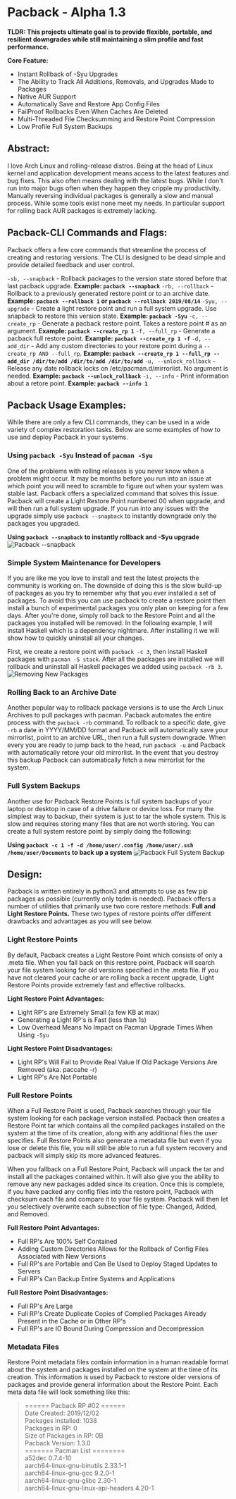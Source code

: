 # Pacback - Alpha 1.3
**TLDR: This projects ultimate goal is to provide flexible, portable, and resilient downgrades while still maintaining a slim profile and fast performance.** 

**Core Feature:**
- Instant Rollback of -Syu Upgrades
- The Ability to Track All Additions, Removals, and Upgrades Made to Packages
 - Native AUR Support
 - Automatically Save and Restore App Config Files
 - FailProof Rollbacks Even When Caches Are Deleted
 - Multi-Threaded File Checksumming and Restore Point Compression
 - Low Profile Full System Backups

## Abstract:
I love Arch Linux and rolling-release distros. Being at the head of Linux kernel and application development means access to the latest features and bug fixes. This also often means dealing with the latest bugs. While I don't run into major bugs often when they happen they cripple my productivity.  Manually reversing individual packages is generally a slow and manual process. While some tools exist none meet my needs. In particular support for rolling back AUR packages is extremely lacking.  

## Pacback-CLI Commands and Flags:
Pacback offers a few core commands that streamline the process of creating and restoring versions. The CLI is designed to be dead simple and provide detailed feedback and user control.

`-sb, --snapback` - Rollback packages to the version state stored before that last pacback upgrade.
**Example: `pacback --snapback`**
`-rb, --rollback` - Rollback to a previously generated restore point or to an archive date.
**Example: `pacback --rollback 1` or `pacback --rollback 2019/08/14`**
`-Syu, --upgrade` - Create a light restore point and run a full system upgrade. Use snapback to restore this version state.
**Example: `pacback -Syu`**
`-c, --create_rp` - Generate a pacback restore point. Takes a restore point # as an argument.
**Example: `pacback --create_rp 1`**
`-f, --full_rp` - Generate a pacback full restore point.
**Example: `pacback --create_rp 1 -f`**
`-d, --add_dir` - Add any custom directories to your restore point during a `--create_rp AND --full_rp`.
**Example: `pacback --create_rp 1 --full_rp --add_dir /dir/to/add /dir/to/add /dir/to/add`**
`-u, --unlock_rollback` - Release any date rollback locks on /etc/pacman.d/mirrorlist. No argument is needed.
**Example: `pacback --unlock_rollback`**
`-i, --info` - Print information about a retore point.
**Example: `pacback --info 1`**

## Pacback Usage Examples:
While there are only a few CLI commands, they can be used in a wide variety of complex restoration tasks. Below are some examples of how to use and deploy Pacback in your systems.

### Using `pacback -Syu` Instead of `pacman -Syu`
One of the problems with rolling releases is you never know when a problem might occur. It may be months before you run into an issue at which point you will need to scramble to figure out when your system was stable last. Pacback offers a specialized command that solves this issue. Pacback will create a Light Restore Point numbered 00 when upgrade, and will then run a full system upgrade. If you run into any issues with the upgrade simply use `pacback --snapback` to instantly downgrade only the packages you upgraded.

**Using `pacback --snapback` to instantly rollback and -Syu upgrade** 
![Pacback --snapback](https://i.imgur.com/rzZSHyo.gif)

### Simple System Maintenance for Developers
If you are like me you love to install and test the latest projects the community is working on. The downside of doing this is the slow build-up of packages as you try to remember why that you ever installed a set of packages. To avoid this you can use pacback  to create a restore point then install a bunch of experimental packages you only plan on keeping for a few days. After you're done, simply roll back to the Restore Point and all the packages you installed will be removed. In the following example, I will install Haskell which is a dependency nightmare. After installing it we will show how to quickly uninstall all your changes. 

First, we create a restore point with `pacback -c 3`, then install Haskell packages with `pacman -S stack`. After all the packages are installed we will rollback and uninstall all Haskell packages we added using `pacback -rb 3`.
![Removing New Packages](https://i.imgur.com/XBTTBSL.gif)

### Rolling Back to an Archive Date
Another popular way to rollback package versions is to use the Arch Linux Archives to pull packages with pacman. Pacback automates the entire process with the `pacback -rb` command. To rollback to a specific date, give `-rb` a date in YYYY/MM/DD format and Pacback will automatically save your mirrorlist, point to an archive URL, then run a full system downgrade. When every you are ready to jump back to the head, run `pacback -u` and Pacback with automatically retore your old mirrorlist. In the event that you destroy this backup Pacback can automatically fetch a new mirrorlist for the system.


### Full System Backups 
Another use for Pacback Restore Points is full system backups of your laptop or desktop in case of a drive failure or device loss. For many the simplest way to backup, their system is just to tar the whole system. This is slow and requires storing many files that are not worth storing. You can create a full system restore point by simply doing the following:

**Using `pacback -c 1 -f -d /home/user/.config /home/user/.ssh /home/user/Documents` to back up a system**
![Pacback Full System Backup](https://i.imgur.com/wSj0XKc.gif)


## Design:
Pacback is written entirely in python3 and attempts to use as few pip packages as possible (currently only tqdm is needed). Pacback offers a number of utilities that primarily use two core restore methods: **Full and Light Restore Points.** These two types of restore points offer different drawbacks and advantages as you will see below.

### Light Restore Points
By default, Pacback creates a Light Restore Point which consists of only a .meta file. When you fall back on this restore point, Pacback will search your file system looking for old versions specified in the .meta file. If you have not cleared your cache or are rolling back a recent upgrade, Light Restore Points provide extremely fast and effective rollbacks. 

**Light Restore Point Advantages:**
 - Light RP's are Extremely Small (a few KB at max)
 - Generating a Light RP's is Fast (less than 1s)
 - Low Overhead Means No Impact on Pacman Upgrade Times When Using `-Syu`

**Light Restore Point Disadvantages:**
 - Light RP's Will Fail to Provide Real Value If Old Package Versions Are Removed (aka. paccahe -r)
 - Light RP's Are Not Portable

### Full Restore Points
When a Full Restore Point is used, Pacback searches through your file system looking for each package version installed. Pacback then creates a Restore Point tar which contains all the compiled packages installed on the system at the time of its creation, along with any additional files the user specifies. Full Restore Points also generate a metadata file but even if you lose or delete this file, you will still be able to run a full system recovery and pacback will simply skip its more advanced features. 

When you fallback on a Full Restore Point, Pacback will unpack the tar and install all the packages contained within. It will also give you the ability to remove any new packages added since its creation. Once this is complete, if you have packed any config files into the restore point, Pacback with checksum each file and compare it to your file system. Pacback will then let you selectively overwrite each subsection of file type: Changed, Added, and Removed.

**Full Restore Point Advantages:**
 - Full RP's Are 100% Self Contained
 - Adding Custom Directories Allows for the Rollback of Config Files Associated with New Versions
 - Full RP's are Portable and Can Be Used to Deploy Staged Updates to Servers
 - Full RP's Can Backup Entire Systems and Applications

**Full Restore Point Disadvantages:**
 - Full RP's Are Large
 - Full RP's Create Duplicate Copies of Complied Packages Already Present in the Cache or in Other RP's
 - Full RP's are IO Bound During Compression and Decompression


### Metadata Files
Restore Point metadata files contain information in a human readable format about the system and packages installed on the system at the time of its creation. This information is used by Pacback to restore older versions of packages and provide general information about the Restore Point. Each meta data file will look something like this:
> ====== Pacback RP #02 ======  
Date Created: 2019/12/02  
Packages Installed: 1038  
Packages in RP: 0  
Size of Packages in RP: 0B  
Pacback Version: 1.3.0  
======= Pacman List ========  
a52dec 0.7.4-10  
aarch64-linux-gnu-binutils 2.33.1-1  
aarch64-linux-gnu-gcc 9.2.0-1  
aarch64-linux-gnu-glibc 2.30-1  
aarch64-linux-gnu-linux-api-headers 4.20-1
